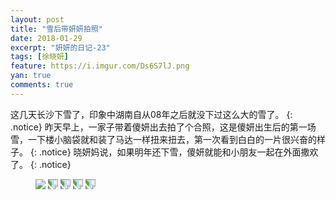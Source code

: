 ```yaml
---
layout: post
title: "雪后带妍妍拍照"
date: 2018-01-29
excerpt: "妍妍的日记-23"
tags: [徐晓妍]
feature: https://i.imgur.com/Ds6S7lJ.png
yan: true
comments: true
---
```

这几天长沙下雪了，印象中湖南自从08年之后就没下过这么大的雪了。
{: .notice}
昨天早上，一家子带着傻妍出去拍了个合照，这是傻妍出生后的第一场雪，一下楼小脑袋就和装了马达一样扭来扭去，第一次看到白白的一片很兴奋的样子。
{: .notice}
晓妍妈说，如果明年还下雪，傻妍就能和小朋友一起在外面撒欢了。
{: .notice}
<figure>
    <a href="{{ site.staticUrl }}/yanyan/image/quanjiafu1.jpg"><img src="{{ site.staticUrl }}/yanyan/image/quanjiafu1.jpg" /></a>
    <a href="{{ site.staticUrl }}/yanyan/image/quanjiafu2.jpg"><img style="transform:rotate(90deg);" src="{{ site.staticUrl }}/yanyan/image/quanjiafu2.jpg" /></a>
    <a href="{{ site.staticUrl }}/yanyan/image/quanjiafu3.jpg"><img style="transform:rotate(90deg);" src="{{ site.staticUrl }}/yanyan/image/quanjiafu3.jpg" /></a>
    <a href="{{ site.staticUrl }}/yanyan/image/quanjiafu4.jpg"><img style="transform:rotate(90deg);" src="{{ site.staticUrl }}/yanyan/image/quanjiafu4.jpg" /></a>
    <a href="{{ site.staticUrl }}/yanyan/image/quanjiafu6.jpg"><img style="transform:rotate(90deg);" src="{{ site.staticUrl }}/yanyan/image/quanjiafu6.jpg" /></a>
</figure>
